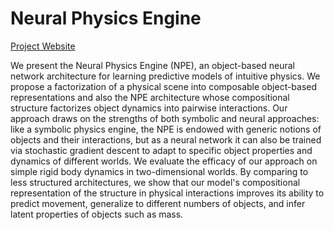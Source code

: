 # Neural Physics Engine

[Project Website](mbchang.github.io/npe)

We present the Neural Physics Engine (NPE), an object-based neural network architecture for learning predictive models of intuitive physics. We propose a factorization of a physical scene into composable object-based representations and also the NPE architecture whose compositional structure factorizes object dynamics into pairwise interactions. Our approach draws on the strengths of both symbolic and neural approaches: like a symbolic physics engine, the NPE is endowed with generic notions of objects and their interactions, but as a neural network it can also be trained via stochastic gradient descent to adapt to specific object properties and dynamics of different worlds. We evaluate the efficacy of our approach on simple rigid body dynamics in two-dimensional worlds. By comparing to less structured architectures, we show that our model's compositional representation of the structure in physical interactions improves its ability to predict movement, generalize to different numbers of objects, and infer latent properties of objects such as mass.
